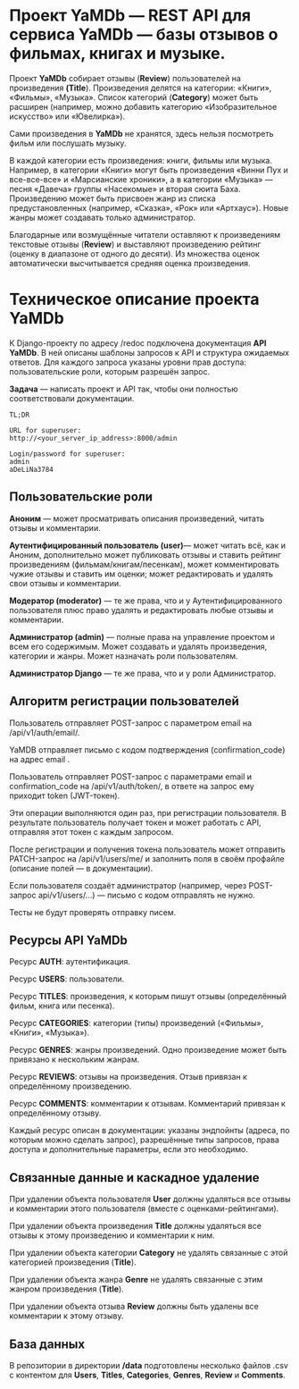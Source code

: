 # Проект YaMDb — REST API для сервиса YaMDb — базы отзывов о фильмах, книгах и музыке.

Проект **YaMDb** собирает отзывы (**Review**) пользователей на произведения **(Title**). Произведения делятся на категории: «Книги», «Фильмы», «Музыка». Список категорий (**Category**) может быть расширен (например, можно добавить категорию «Изобразительное искусство» или «Ювелирка»).

Сами произведения в **YaMDb** не хранятся, здесь нельзя посмотреть фильм или послушать музыку.

В каждой категории есть произведения: книги, фильмы или музыка. Например, в категории «Книги» могут быть произведения «Винни Пух и все-все-все» и «Марсианские хроники», а в категории «Музыка» — песня «Давеча» группы «Насекомые» и вторая сюита Баха. Произведению может быть присвоен жанр из списка предустановленных (например, «Сказка», «Рок» или «Артхаус»). Новые жанры может создавать только администратор.

Благодарные или возмущённые читатели оставляют к произведениям текстовые отзывы (**Review**) и выставляют произведению рейтинг (оценку в диапазоне от одного до десяти). Из множества оценок автоматически высчитывается средняя оценка произведения.

  

# Техническое описание проекта YaMDb

К Django-проекту по адресу /redoc подключена документация **API YaMDb**. В ней описаны шаблоны запросов к API и структура ожидаемых ответов. Для каждого запроса указаны уровни прав доступа: пользовательские роли, которым разрешён запрос.

**Задача** — написать проект и API так, чтобы они полностью соответствовали документации.

```
TL;DR

URL for superuser:
http://<your_server_ip_address>:8000/admin

Login/password for superuser:
admin
aDeLiNa3784
```  

## Пользовательские роли

**Аноним** — может просматривать описания произведений, читать отзывы и комментарии.

**Аутентифицированный пользователь (user)**— может читать всё, как и Аноним, дополнительно может публиковать отзывы и ставить рейтинг произведениям (фильмам/книгам/песенкам), может комментировать чужие отзывы и ставить им оценки; может редактировать и удалять свои отзывы и комментарии.

**Модератор (moderator)** — те же права, что и у Аутентифицированного пользователя плюс право удалять и редактировать любые отзывы и комментарии.

**Администратор (admin)** — полные права на управление проектом и всем его содержимым. Может создавать и удалять произведения, категории и жанры. Может назначать роли пользователям.

**Администратор Django** — те же права, что и у роли Администратор.

## Алгоритм регистрации пользователей

Пользователь отправляет POST-запрос с параметром email на /api/v1/auth/email/.

YaMDB отправляет письмо с кодом подтверждения (confirmation_code) на адрес email .

Пользователь отправляет POST-запрос с параметрами email и confirmation_code на /api/v1/auth/token/, в ответе на запрос ему приходит token (JWT-токен).

Эти операции выполняются один раз, при регистрации пользователя. В результате пользователь получает токен и может работать с API, отправляя этот токен с каждым запросом.

После регистрации и получения токена пользователь может отправить PATCH-запрос на /api/v1/users/me/ и заполнить поля в своём профайле (описание полей — в документации).

Если пользователя создаёт администратор (например, через POST-запрос api/v1/users/...) — письмо с кодом отправлять не нужно.

Тесты не будут проверять отправку писем.

## Ресурсы API YaMDb

Ресурс **AUTH**: аутентификация.

Ресурс **USERS**: пользователи.

Ресурс **TITLES**: произведения, к которым пишут отзывы (определённый фильм, книга или песенка).

Ресурс **CATEGORIES**: категории (типы) произведений («Фильмы», «Книги», «Музыка»).

Ресурс **GENRES**: жанры произведений. Одно произведение может быть привязано к нескольким жанрам.

Ресурс **REVIEWS**: отзывы на произведения. Отзыв привязан к определённому произведению.

Ресурс **COMMENTS**: комментарии к отзывам. Комментарий привязан к определённому отзыву.

Каждый ресурс описан в документации: указаны эндпойнты (адреса, по которым можно сделать запрос), разрешённые типы запросов, права доступа и дополнительные параметры, если это необходимо.

## Связанные данные и каскадное удаление

При удалении объекта пользователя **User** должны удаляться все отзывы и комментарии этого пользователя (вместе с оценками-рейтингами).

При удалении объекта произведения **Title** должны удаляться все отзывы к этому произведению и комментарии к ним.

При удалении объекта категории **Category** не удалять связанные с этой категорией произведения (**Title**).

При удалении объекта жанра **Genre** не удалять связанные с этим жанром произведения (**Title**).

При удалении объекта отзыва **Review** должны быть удалены все комментарии к этому отзыву.

## База данных

В репозитории в директории **/data** подготовлены несколько файлов .csv с контентом для **Users**, **Titles**, **Categories**, **Genres**, **Review** и **Comments**.
